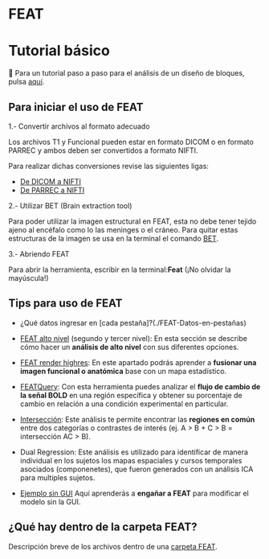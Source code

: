FEAT
====

# Tutorial básico

:tipping_hand_person: Para un tutorial paso a paso para el análisis de un diseño de bloques, pulsa [aquí](./FSL-tutorialFeat).


## Para iniciar el uso de FEAT 

1.- Convertir archivos al formato adecuado 

Los archivos T1 y Funcional pueden estar en formato DICOM o en formato PARREC y ambos deben ser convertidos a formato NIFTI.

Para realizar dichas conversiones revise las siguientes ligas:

+ [De DICOM a NIFTI](./Procesamiento-Imagen:-De-DICOM-a-NIFTI)
+ [De PARREC a NIFTI](./Procesamiento-Imagen:-De-PARREC-a-NIFTI)

2.-  Utilizar BET (Brain extraction tool) 

Para poder utilizar la imagen estructural en FEAT, esta no debe tener tejido ajeno al encéfalo como lo las meninges o el cráneo. Para quitar estas estructuras de la imagen se usa en la terminal el comando [BET](./FSL_-Brain-extraction-tool-BET).

3.- Abriendo FEAT 

Para abrir la herramienta, escribir en la terminal:**Feat** (¡No olvidar la mayúscula!)

## Tips para uso de FEAT

+ ¿Qué datos ingresar en [cada pestaña]?(./FEAT-Datos-en-pestañas)
+ [FEAT alto nivel](./FEAT:-Análisis-de-alto-nivel) (segundo y tercer nivel): En esta sección se describe cómo hacer un **análisis de alto nivel** con sus diferentes opciones.
+ [FEAT render highres](./FEAT:-render-highres): En este apartado podrás aprender a **fusionar una imagen funcional o anatómica** base con un mapa estadístico.
+ [FEATQuery](./FEAT:-FEATQuery): Con esta herramienta puedes analizar el **flujo de cambio de la señal BOLD** en una región específica y obtener su porcentaje de cambio en relación a una condición experimental en particular. 
+ [Intersección](./FEAT_-Intersección): Este análisis te permite encontrar las **regiones en común** entre dos categorías o contrastes de interés (ej.  A > B  +  C > B = intersección AC > B).
+ Dual Regression: Este análisis es utilizado para identificar de manera individual en los sujetos los mapas espaciales y cursos temporales asociados (componenetes), que fueron generados con un análisis ICA para multiples sujetos.

+ [Ejemplo sin GUI](./FEAT:-Modificar-sin-GUI) Aquí aprenderás a **engañar a FEAT** para modificar el modelo sin la GUI.

## ¿Qué hay dentro de la carpeta FEAT?

Descripción breve de los archivos dentro de una [carpeta FEAT](./FEAT_-Archivos-carpeta-FEAT).

